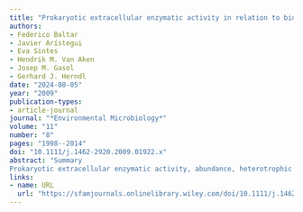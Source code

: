 ```yaml
---
title: "Prokaryotic extracellular enzymatic activity in relation to biomass production and respiration in the meso‐ and bathypelagic waters of the (sub)tropical Atlantic"
authors:
- Federico Baltar
- Javier Arístegui
- Eva Sintes
- Hendrik M. Van Aken
- Josep M. Gasol
- Gerhard J. Herndl
date: "2024-08-05"
year: "2009"
publication-types:
- article-journal
journal: "*Environmental Microbiology*"
volume: "11"
number: "8"
pages: "1998--2014"
doi: "10.1111/j.1462-2920.2009.01922.x"
abstract: "Summary
Prokaryotic extracellular enzymatic activity, abundance, heterotrophic production and respiration were determined in the meso‐ and bathypelagic (sub)tropical North Atlantic. While prokaryotic heterotrophic production (PHP) decreased from the lower euphotic layer to the bathypelagic waters by two orders of magnitude, prokaryotic abundance and cell‐specific PHP decreased only by one order of magnitude. In contrast to cell‐specific PHP, cell‐specific extracellular enzymatic activity (alpha‐ and beta‐glucosidase, leucine aminopeptidase, alkaline phosphatase) increased with depth as did cell‐specific respiration rates. Cell‐specific alkaline phosphatase activity increased from the intermediate water masses to the deep waters up to fivefold. Phosphate concentrations, however, varied only by a factor of two between the different water masses, indicating that phosphatase activity is not related to phosphate availability in the deep waters. Generally, cell‐specific extracellular enzymatic activities were inversely related to cell‐specific prokaryotic leucine incorporation. Thus, it is apparent that the utilization of deep ocean organic matter is linked to higher cell‐specific extracellular enzymatic activity and respiration and lower cell‐specific PHP than in surface waters."
links:
- name: URL
  url: "https://sfamjournals.onlinelibrary.wiley.com/doi/10.1111/j.1462-2920.2009.01922.x"
---
```

